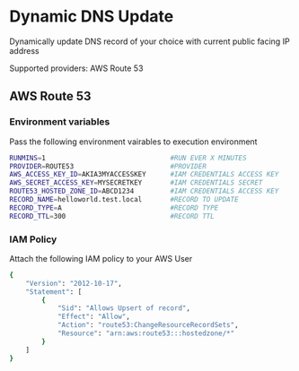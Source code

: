 # Dynamic DNS Update
Dynamically update DNS record of your choice with current public facing IP address

Supported providers:
AWS Route 53

## AWS Route 53
### Environment variables
Pass the following environment vairables to execution environment
```sh
RUNMINS=1                               #RUN EVER X MINUTES
PROVIDER=ROUTE53                        #PROVIDER
AWS_ACCESS_KEY_ID=AKIA3MYACCESSKEY      #IAM CREDENTIALS ACCESS KEY
AWS_SECRET_ACCESS_KEY=MYSECRETKEY       #IAM CREDENTIALS SECRET
ROUTE53_HOSTED_ZONE_ID=ABCD1234         #IAM CREDENTIALS ACCESS KEY
RECORD_NAME=helloworld.test.local       #RECORD TO UPDATE
RECORD_TYPE=A                           #RECORD TYPE
RECORD_TTL=300                          #RECORD TTL
```

### IAM Policy
Attach the following IAM policy to your AWS User
```sh
{
    "Version": "2012-10-17",
    "Statement": [
        {
            "Sid": "Allows Upsert of record",
            "Effect": "Allow",
            "Action": "route53:ChangeResourceRecordSets",
            "Resource": "arn:aws:route53:::hostedzone/*"
        }
    ]
}
